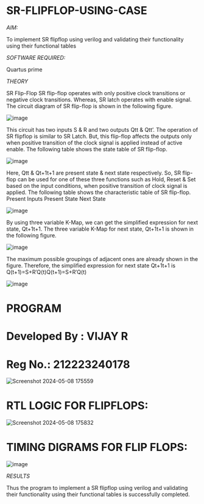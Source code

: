 # SR-FLIPFLOP-USING-CASE

*AIM:*

To implement  SR flipflop using verilog and validating their functionality using their functional tables

*SOFTWARE REQUIRED:*

Quartus prime

*THEORY*

SR Flip-Flop SR flip-flop operates with only positive clock transitions or negative clock transitions. Whereas, SR latch operates with enable signal. The circuit diagram of SR flip-flop is shown in the following figure.

![image](https://github.com/naavaneetha/SR-FLIPFLOP-USING-CASE/assets/154305477/0f710028-ad52-4d3e-9276-8714cf023a25)

 
This circuit has two inputs S & R and two outputs Qtt & Qtt’. The operation of SR flipflop is similar to SR Latch. But, this flip-flop affects the outputs only when positive transition of the clock signal is applied instead of active enable. The following table shows the state table of SR flip-flop.

![image](https://github.com/naavaneetha/SR-FLIPFLOP-USING-CASE/assets/154305477/dabfc4f4-87e3-4cbc-9472-f89ee1b5ed30)

 
Here, Qtt & Qt+1t+1 are present state & next state respectively. So, SR flip-flop can be used for one of these three functions such as Hold, Reset & Set based on the input conditions, when positive transition of clock signal is applied. The following table shows the characteristic table of SR flip-flop. Present Inputs Present State Next State

![image](https://github.com/naavaneetha/SR-FLIPFLOP-USING-CASE/assets/154305477/dd90d16c-aec5-4290-a586-e2346b1e9eb5)

 
By using three variable K-Map, we can get the simplified expression for next state, Qt+1t+1. The three variable K-Map for next state, Qt+1t+1 is shown in the following figure.

![image](https://github.com/naavaneetha/SR-FLIPFLOP-USING-CASE/assets/154305477/473efad6-d70b-4ca7-aeb7-898bbfca319f)

 
The maximum possible groupings of adjacent ones are already shown in the figure. Therefore, the simplified expression for next state Qt+1t+1 is Q(t+1)=S+R′Q(t)Q(t+1)=S+R′Q(t)

![image](https://github.com/Kirubanithi-123/SR-FLIPFLOP-USING-CASE/assets/151388581/6df52181-a9f8-421b-898a-3f6eece38d4f)


# PROGRAM

# Developed By : VIJAY R
# Reg No.: 212223240178
![Screenshot 2024-05-08 175559](https://github.com/Kirubanithi-123/SR-FLIPFLOP-USING-CASE/assets/151388581/08523d8a-81d7-4efd-a49f-a4bb748627fc)


# RTL LOGIC FOR FLIPFLOPS:

![Screenshot 2024-05-08 175832](https://github.com/Kirubanithi-123/SR-FLIPFLOP-USING-CASE/assets/151388581/a883b869-8a6e-4373-899a-cda2cb790297)


# TIMING DIGRAMS FOR FLIP FLOPS:
![image](https://github.com/Kirubanithi-123/SR-FLIPFLOP-USING-CASE/assets/151388581/04f1380a-bbf4-474b-8161-fda5418b1b31)



*RESULTS*

Thus the program to implement a SR flipflop using verilog and validating their functionality using their functional tables is successfully completed.
